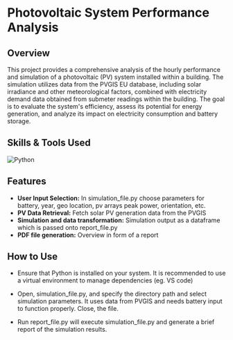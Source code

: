 # Photovoltaic System Performance Analysis

## Overview

This project provides a comprehensive analysis of the hourly performance and simulation of a photovoltaic (PV) system installed within a building. The simulation utilizes data from the PVGIS EU database, including solar irradiance and other meteorological factors, combined with electricity demand data obtained from submeter readings within the building. The goal is to evaluate the system's efficiency, assess its potential for energy generation, and analyze its impact on electricity consumption and battery storage.


## Skills & Tools Used

![Python](https://img.shields.io/badge/Python-3776AB?style=for-the-badge&logo=python&logoColor=white)



## Features

- **User Input Selection:** In simulation_file.py choose parameters for battery, year, geo location, pv arrays peak power, orientation, etc.
- **PV Data Retrieval:** Fetch solar PV generation data from the PVGIS
- **Simulation and data transformation:** Simulation output as a dataframe which is passed onto report_file.py
- **PDF file generation:** Overview in form of a report

## How to Use

- Ensure that Python is installed on your system. It is recommended to use a virtual environment to manage dependencies (eg. VS code)

- Open, simulation_file.py, and specify the directory path and select simulation parameters. It uses data from PVGIS and needs battery input to function properly. Close, the file.

- Run report_file.py will execute simulation_file.py and generate a brief report of the simulation results.
